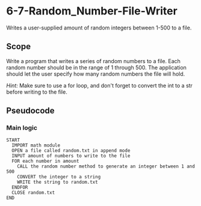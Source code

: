# 6-7-Random_Number-File-Writer
 Writes a user-supplied amount of random integers between 1-500 to a file.

## Scope
Write a program that writes a series of random numbers to a file. Each random number should be in the range of 1 through 500. The application should let the user specify how many random numbers the file will hold.

*Hint:* Make sure to use a for loop, and don't forget to convert the int to a str before writing to the file.

## Pseudocode
### Main logic
    START
      IMPORT math module
      OPEN a file called random.txt in append mode
      INPUT amount of numbers to write to the file
      FOR each number in amount
        CALL the random number method to generate an integer between 1 and 500
        CONVERT the integer to a string
        WRITE the string to random.txt
      ENDFOR
      CLOSE random.txt
    END
